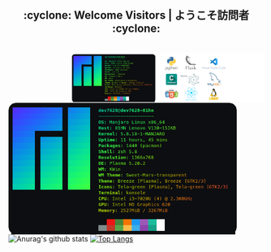 <h2 align="center">:cyclone: Welcome Visitors | ようこそ訪問者 :cyclone:</h2>

</br>

<img align='right' class="border rounded-2 mb-2" width=380 src="https://github.com/rootkit7628/rootkit7628/blob/main/img/tools.png" >
<img align='left' class="border rounded-2 mb-2" width=450 src="https://github.com/rootkit7628/rootkit7628/blob/main/img/manjaro.png" >

</br>

![Anurag's github stats](https://github-readme-stats.vercel.app/api?username=rootkit7628&theme=react&show_icons=true&line_height=20&locale=fr&include_all_commits=true&count_private=true)
[![Top Langs](https://github-readme-stats.vercel.app/api/top-langs/?username=rootkit7628&theme=react&layout=compact)](https://github.com/anuraghazra/github-readme-stats)

</br>



